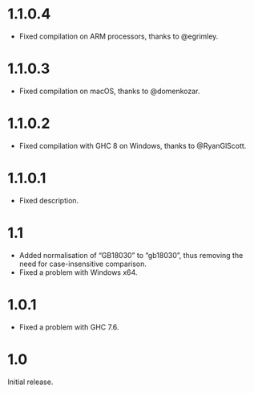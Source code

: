 # 1.1.0.4

* Fixed compilation on ARM processors, thanks to @egrimley.

# 1.1.0.3

* Fixed compilation on macOS, thanks to @domenkozar.

# 1.1.0.2

* Fixed compilation with GHC 8 on Windows, thanks to @RyanGlScott.

# 1.1.0.1

* Fixed description.

# 1.1

* Added normalisation of “GB18030” to “gb18030”, thus removing the need for case-insensitive comparison.
* Fixed a problem with Windows x64.

# 1.0.1

* Fixed a problem with GHC 7.6.

# 1.0

Initial release.
